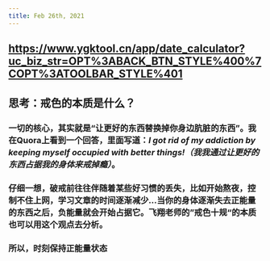 ```yaml
---
title: Feb 26th, 2021
---
```


## https://www.ygktool.cn/app/date_calculator?uc_biz_str=OPT%3ABACK_BTN_STYLE%400%7COPT%3ATOOLBAR_STYLE%401
## 思考：戒色的本质是什么？
### 一切的核心，其实就是“让更好的东西替换掉你身边肮脏的东西”。我在Quora上看到一个回答，里面写道：*I got rid of my addiction by keeping myself occupied with better things!（我我通过让更好的东西占据我的身体来戒掉瘾）*。
### 仔细一想，破戒前往往伴随着某些好习惯的丢失，比如开始熬夜，控制不住上网，学习文章的时间逐渐减少...当你的身体逐渐失去正能量的东西之后，负能量就会开始占据它。飞翔老师的”戒色十规“的本质也可以用这个观点去分析。
### 所以，时刻保持正能量状态
